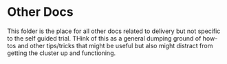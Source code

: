 # Other Docs
This folder is the place for all other docs related to delivery but not
specific to the self guided trial. THink of this as a general dumping ground
of how-tos and other tips/tricks that might be useful but also might distract
from getting the cluster up and functioning.
